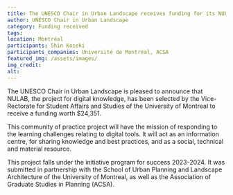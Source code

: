 ```yaml
---
title: The UNESCO Chair in Urban Landscape receives funding for its NULAB project
author: UNESCO Chair in Urban Landscape
category: Funding received
tags: 
location: Montréal
participants: Shin Koseki 
participants_companies: Université de Montréal, ACSA
featured_img: /assets/images/
img_credit:
alt:
---
```

The UNESCO Chair in Urban Landscape is pleased to announce that NULAB, the project for digital knowledge, has been selected by the Vice-Rectorate for Student Affairs and Studies of the University of Montreal to receive a funding worth $24,351.

This community of practice project will have the mission of responding to the learning challenges relating to digital tools. It will act as an information centre, for sharing knowledge and best practices, and as a social, technical and material resource.

This project falls under the initiative program for success 2023-2024. It was submitted in partnership with the School of Urban Planning and Landscape Architecture of the University of Montreal, as well as the Association of Graduate Studies in Planning (ACSA).
